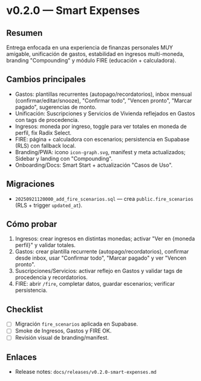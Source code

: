 # v0.2.0 — Smart Expenses

## Resumen
Entrega enfocada en una experiencia de finanzas personales MUY amigable, unificación de gastos, estabilidad en ingresos multi-moneda, branding "Compounding" y módulo FIRE (educación + calculadora).

## Cambios principales
- Gastos: plantillas recurrentes (autopago/recordatorios), inbox mensual (confirmar/editar/snooze), "Confirmar todo", "Vencen pronto", "Marcar pagado", sugerencias de monto.
- Unificación: Suscripciones y Servicios de Vivienda reflejados en Gastos con tags de procedencia.
- Ingresos: moneda por ingreso, toggle para ver totales en moneda de perfil, fix Radix Select.
- FIRE: página + calculadora con escenarios; persistencia en Supabase (RLS) con fallback local.
- Branding/PWA: icono `icon-graph.svg`, manifest y meta actualizados; Sidebar y landing con "Compounding".
- Onboarding/Docs: Smart Start + actualización "Casos de Uso".

## Migraciones
- `20250921120000_add_fire_scenarios.sql` — crea `public.fire_scenarios` (RLS + trigger `updated_at`).

## Cómo probar
1. Ingresos: crear ingresos en distintas monedas; activar "Ver en {moneda perfil}" y validar totales.
2. Gastos: crear plantilla recurrente (autopago/recordatorios), confirmar desde inbox, usar "Confirmar todo", "Marcar pagado" y ver "Vencen pronto".
3. Suscripciones/Servicios: activar reflejo en Gastos y validar tags de procedencia y recordatorios.
4. FIRE: abrir `/fire`, completar datos, guardar escenarios; verificar persistencia.

## Checklist
- [ ] Migración `fire_scenarios` aplicada en Supabase.
- [ ] Smoke de Ingresos, Gastos y FIRE OK.
- [ ] Revisión visual de branding/manifest.

## Enlaces
- Release notes: `docs/releases/v0.2.0-smart-expenses.md`